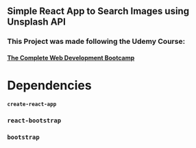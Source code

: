 ## Simple React App to Search Images using Unsplash API
### This Project was made following the Udemy Course:
#### [The Complete Web Development Bootcamp](https://www.udemy.com/course/full-stack-web-development-bootcamp/)
#
# Dependencies
#### `create-react-app`
### `react-bootstrap`
### `bootstrap`